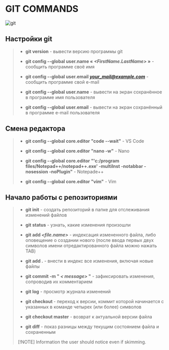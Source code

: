 # **GIT COMMANDS**

![git](https://cdn-images-1.medium.com/fit/t/1600/480/1*BCZkmZR1_YzDZy22Vn4uUw.png)

## Настройки git

>* **git version** - вывести версию программы git
>
>* **git config --global user.name « *<FirstName.LastName>* »** - сообщить программе своё имя
>
>* **git config --global user.email *<your_mail@example.com>*** - сообщить программе свой e-mail
>
>* **git config --global user.name** - вывести на экран сохранённое в программе имя пользователя
>
>* **git config --global user.email** - вывести на экран сохранённый в программе e-mail пользователя

## Смена редактора

>* **git config --global core.editor "code --wait"** - VS Code
>
>* **git config --global core.editor "nano -w"** - Nano
>
>* **git config --global core.editor "'c:/program files/Notepad++/notepad++.exe' -multiInst -notabbar -nosession -noPlugin"** - Notepade++
>
>* **git config --global core.editor "vim"** - Vim

## Начало работы с репозиториями

>* **git init** - создать репозиторий в папке для отслеживания изменений файлов
>
>* **git status** - узнать, какие изменения произошли
>
>* **git add  *<file.name>*** - индексация измененного файла, либо оповещение о
создании нового (после ввода первых двух символов имени отредактированного файла можно нажать TAB)
>
>* **git add .** - внести в индекс все изменения, включая новые файлы
>
>* **git commit -m " *< message>* "** - зафиксировать изменения, сопроводив их комментарием
>
>* **git log** - просмотр журнала изменений
>
>* **git checkout <????>** - переход к версии, коммит которой начинается с указанных в команде четырех (или более) символов
>
>* **git checkout master** - возврат к актуальной версии файла
>
>* **git diff** - показ разницы между текущим состоянием файла и сохраненным
>
> [!NOTE]
> Information the user should notice even if skimming.
